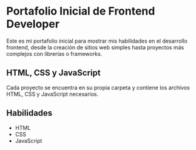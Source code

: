 # Portafolio Inicial de Frontend Developer

Este es mi portafolio inicial para mostrar mis habilidades en el desarrollo frontend, desde la creación de sitios web simples hasta proyectos más complejos con librerías o frameworks.

## HTML, CSS y JavaScript

Cada proyecto se encuentra en su propia carpeta y contiene los archivos HTML, CSS y JavaScript necesarios.

## Habilidades

- HTML
- CSS
- JavaScript

